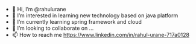 - 👋 Hi, I’m @rahulurane
- 👀 I’m interested in learning new technology based on java platform
- 🌱 I’m currently learning spring framework and cloud 
- 💞️ I’m looking to collaborate on ...
- 📫 How to reach me https://www.linkedin.com/in/rahul-urane-717a0128

<!---
rahulurane/rahulurane is a ✨ special ✨ repository because its `README.md` (this file) appears on your GitHub profile.
You can click the Preview link to take a look at your changes.
--->
